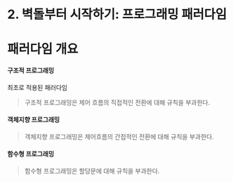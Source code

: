 # 2. 벽돌부터 시작하기: 프로그래밍 패러다임

# 패러다임 개요
#### 구조적 프로그래밍
최초로 적용된 패러다임  
> 구조적 프로그래밍은 제어 흐름의 직접적인 전환에 대해 규칙을 부과한다.

#### 객체지향 프로그래밍  
> 객체지향 프로그래밍은 제어흐름의 간접적인 전환에 대해 규칙을 부과한다.

#### 함수형 프로그래밍
> 함수형 프로그래밍은 할당문에 대해 규칙을 부과한다.

